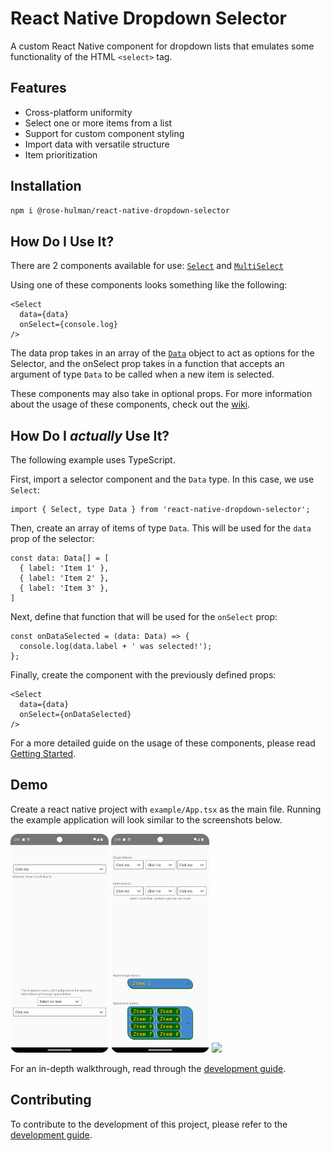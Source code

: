 # React Native Dropdown Selector

A custom React Native component for dropdown lists that emulates some functionality of the HTML `<select>` tag.

## Features

- Cross-platform uniformity
- Select one or more items from a list
- Support for custom component styling
- Import data with versatile structure
- Item prioritization

## Installation

```bash
npm i @rose-hulman/react-native-dropdown-selector
```

## How Do I Use It?

There are 2 components available for use:
[`Select`](../../../wiki/Select)
and
[`MultiSelect`](../../../wiki/MultiSelect)

Using one of these components looks something like the following:
```tsx
<Select
  data={data}
  onSelect={console.log}
/>
```
The data prop takes in an array of the [`Data`](../../../wiki/Data) object to act as options for the Selector, and the onSelect prop takes in a function that accepts an argument of type `Data` to be called when a new item is selected.

These components may also take in optional props. For more information about the usage of these components, check out the
[wiki](../../../wiki).

## How Do I *actually* Use It?

The following example uses TypeScript.

First, import a selector component and the `Data` type. In this case, we use `Select`:
```tsx
import { Select, type Data } from 'react-native-dropdown-selector';
```
Then, create an array of items of type `Data`. This will be used for the `data` prop of the selector:
```tsx
const data: Data[] = [
  { label: 'Item 1' },
  { label: 'Item 2' },
  { label: 'Item 3' },
]
```
Next, define that function that will be used for the `onSelect` prop:
```tsx
const onDataSelected = (data: Data) => {
  console.log(data.label + ' was selected!');
};
```
Finally, create the component with the previously defined props:
```tsx
<Select
  data={data}
  onSelect={onDataSelected}
/>
```
For a more detailed guide on the usage of these components, please read [Getting Started](../../../wiki/Getting-Started).

## Demo

Create a react native project with `example/App.tsx` as the main file. Running the example application will look similar to the screenshots below.

<img src="assets/demo-top.png" height="350px" /> <img src="assets/demo-bottom.png" height="350px" /> <img src="assets/demo-interaction.gif" height="350px" />

For an in-depth walkthrough, read through the [development guide](../../../wiki/Development).

## Contributing

To contribute to the development of this project, please refer to the [development guide](../../../wiki/Development).
